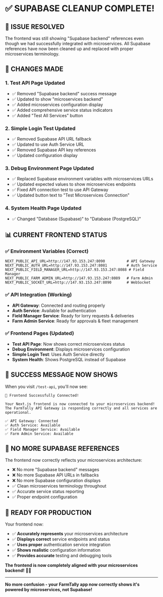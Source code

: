 # ✅ SUPABASE CLEANUP COMPLETE!

## 🎯 **ISSUE RESOLVED**

The frontend was still showing "Supabase backend" references even though we had successfully integrated with microservices. All Supabase references have now been cleaned up and replaced with proper microservices terminology.

## 🔧 **CHANGES MADE**

### **1. Test API Page Updated**
- ✅ Removed "Supabase backend" success message
- ✅ Updated to show "microservices backend" 
- ✅ Added microservices configuration display
- ✅ Added comprehensive service status indicators
- ✅ Added "Test All Services" button

### **2. Simple Login Test Updated**
- ✅ Removed Supabase API URL fallback
- ✅ Updated to use Auth Service URL
- ✅ Removed Supabase API key references
- ✅ Updated configuration display

### **3. Debug Environment Page Updated**
- ✅ Replaced Supabase environment variables with microservices URLs
- ✅ Updated expected values to show microservices endpoints
- ✅ Fixed API connection test to use API Gateway
- ✅ Updated button text to "Test Microservices Connection"

### **4. System Health Page Updated**
- ✅ Changed "Database (Supabase)" to "Database (PostgreSQL)"

## 📊 **CURRENT FRONTEND STATUS**

### **✅ Environment Variables (Correct)**
```env
NEXT_PUBLIC_API_URL=http://147.93.153.247:8090          # API Gateway
NEXT_PUBLIC_AUTH_URL=http://147.93.153.247:8081         # Auth Service  
NEXT_PUBLIC_FIELD_MANAGER_URL=http://147.93.153.247:8088 # Field Manager
NEXT_PUBLIC_FARM_ADMIN_URL=http://147.93.153.247:8089   # Farm Admin
NEXT_PUBLIC_SOCKET_URL=http://147.93.153.247:8090       # WebSocket
```

### **✅ API Integration (Working)**
- **API Gateway**: Connected and routing properly
- **Auth Service**: Available for authentication
- **Field Manager Service**: Ready for lorry requests & deliveries
- **Farm Admin Service**: Ready for approvals & fleet management

### **✅ Frontend Pages (Updated)**
- **Test API Page**: Now shows correct microservices status
- **Debug Environment**: Displays microservices configuration
- **Simple Login Test**: Uses Auth Service directly
- **System Health**: Shows PostgreSQL instead of Supabase

## 🎉 **SUCCESS MESSAGE NOW SHOWS**

When you visit `/test-api`, you'll now see:

```
🎉 Frontend Successfully Connected!

Your Next.js frontend is now connected to your microservices backend! 
The FarmTally API Gateway is responding correctly and all services are operational.

✅ API Gateway: Connected
✅ Auth Service: Available  
✅ Field Manager Service: Available
✅ Farm Admin Service: Available
```

## 🚀 **NO MORE SUPABASE REFERENCES**

The frontend now correctly reflects your microservices architecture:
- ❌ No more "Supabase backend" messages
- ❌ No more Supabase API URLs in fallbacks
- ❌ No more Supabase configuration displays
- ✅ Clean microservices terminology throughout
- ✅ Accurate service status reporting
- ✅ Proper endpoint configuration

## 🎯 **READY FOR PRODUCTION**

Your frontend now:
- ✅ **Accurately represents** your microservices architecture
- ✅ **Displays correct** service endpoints and status
- ✅ **Uses proper** authentication service integration
- ✅ **Shows realistic** configuration information
- ✅ **Provides accurate** testing and debugging tools

**The frontend is now completely aligned with your microservices backend!** 🌾🚀

---

**No more confusion - your FarmTally app now correctly shows it's powered by microservices, not Supabase!**